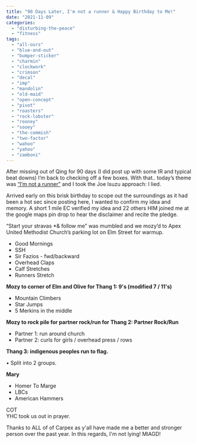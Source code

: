 ```yaml
---
title: "90 Days Later, I'm not a runner & Happy Birthday to Me!"
date: "2021-11-09"
categories: 
  - "disturbing-the-peace"
  - "fitness"
tags: 
  - "all-ours"
  - "blue-and-out"
  - "bumper-sticker"
  - "charmin"
  - "clockwork"
  - "crimson"
  - "decal"
  - "imp"
  - "mandolin"
  - "old-maid"
  - "open-concept"
  - "pivot"
  - "roasters"
  - "rock-lobster"
  - "rooney"
  - "sooey"
  - "the-commish"
  - "two-factor"
  - "wahoo"
  - "yahoo"
  - "zamboni"
---
```


After missing out of Qing for 90 days (I did post up with some IR and typical beat downs) I’m back to checking off a few boxes. With that.. today’s theme was [“I’m not a runner”](http://runadam.run/) and I took the Joe Isuzu approach: I lied.    
  
Arrived early on this brisk birthday to scope out the surroundings as it had been a hot sec since posting here, I wanted to confirm my idea and memory. A short 1 mile EC verified my idea and 22 others HIM joined me at the google maps pin drop to hear the disclaimer and recite the pledge.  
  
“Start your stravas \*& follow me” was mumbled and we mozy’d to Apex United Methodist Church’s parking lot on Elm Street for warmup.

- Good Mornings
- SSH
- Sir Fazios - fwd/backward
- Overhead Claps
- Calf Stretches
- Runners Stretch

**Mozy to corner of Elm and Olive for Thang 1: 9's (modified 7 / 11's)**

- Mountain Climbers
- Star Jumps
- 5 Merkins in the middle

**Mozy to rock pile for partner rock/run for Thang 2: Partner Rock/Run**

- Partner 1: run around church
- Partner 2: curls for girls / overhead press / rows

**Thang 3: indigenous peoples run to flag.**

• Split into 2 groups.

**Mary**

- Homer To Marge
- LBCs
- American Hammers

COT  
YHC took us out in prayer.

Thanks to ALL of of Carpex as y'all have made me a better and stronger person over the past year. In this regards, I'm not lying! MIAGD!
